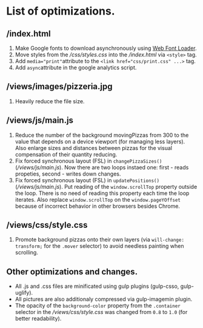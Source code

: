 # List of optimizations.

## /index.html
1. Make Google fonts to download asynchronously using [Web Font Loader](https://github.com/typekit/webfontloader).
2. Move styles from the <em>/css/styles.css</em> into the <em>/index.html</em> via `<style>` tag.
3. Add `media="print"`attribute to the `<link href="css/print.css" ...>` tag.
4. Add `async`attribute in the google analytics script.

## /views/images/pizzeria.jpg
1. Heavily reduce the file size.

## /views/js/main.js
1. Reduce the number of the background movingPizzas from 300 to the value that depends on a device viewport (for managing less layers). Also enlarge sizes and distances between pizzas for the visual compensation of their quantity reducing.
2. Fix forced synchronous layout (FSL) in `changePizzaSizes()` (_/views/js/main.js_). Now there are two loops instaed one: first - reads propeties, second - writes down changes.
3. Fix forced synchronous layout (FSL) in `updatePositions()` (_/views/js/main.js_). Put reading of the `window.scrollTop` property outside the loop. There is no need of reading this property each time the loop iterates. Also replace `window.scrollTop` on the `window.pageYOffset` because of incorrect behavior in other browsers besides Chrome.

## /views/css/style.css
1. Promote background pizzas onto their own layers (via `will-change: transform;` for the `.mover` selector) to avoid needless painting when scrolling.

## Other optimizations and changes.
* All .js and .css files are minificated using gulp plugins (gulp-csso, gulp-uglify).
* All pictures are also additionaly compressed via gulp-imagemin plugin.
* The opacity of the `background-color` property from the `.container` selector in the _/views/css/style.css_ was changed from `0.8` to `1.0` (for better readability).
